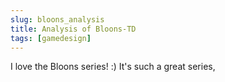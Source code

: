 ```yaml
---
slug: bloons_analysis
title: Analysis of Bloons-TD
tags: [gamedesign]
---
```



<!--truncate-->



I love the Bloons series! :)
It's such a great series, 